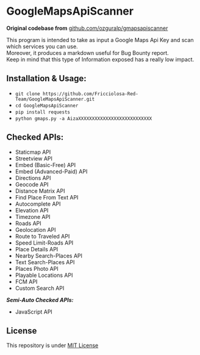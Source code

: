 # GoogleMapsApiScanner
**Original codebase from** [github.com/ozguralp/gmapsapiscanner](https://github.com/ozguralp/gmapsapiscanner)

This program is intended to take as input a Google Maps Api Key and scan which services you can use.  
Moreover, it produces a markdown useful for Bug Bounty report.  
Keep in mind that this type of Information exposed has a really low impact.   

## Installation & Usage:
- `git clone https://github.com/Fricciolosa-Red-Team/GoogleMapsApiScanner.git`
- `cd GoogleMapsApiScanner`
- `pip install requests`
- `python gmaps.py -a AizaXXXXXXXXXXXXXXXXXXXXXXXXXXX`

## Checked APIs:
- Staticmap API
- Streetview API
- Embed (Basic-Free) API
- Embed (Advanced-Paid) API
- Directions API
- Geocode API
- Distance Matrix API
- Find Place From Text API
- Autocomplete API
- Elevation API
- Timezone API
- Roads API
- Geolocation API
- Route to Traveled API
- Speed Limit-Roads API
- Place Details API
- Nearby Search-Places API
- Text Search-Places API
- Places Photo API
- Playable Locations API
- FCM API
- Custom Search API

***Semi-Auto Checked APIs:***
- JavaScript API


## License

This repository is under [MIT License](https://github.com/Fricciolosa-Red-Team/GoogleMapsApiScanner/blob/main/LICENSE)
